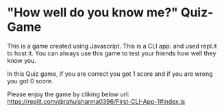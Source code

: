 # "How well do you know me?" Quiz-Game
 This is a game created using Javascript. This is a CLI app. and used repl.it to host it. You can always use this game to test your friends how well they know you.
 
 In this Quiz game, if you are correct you got 1 score and if you are wrong you got 0 score.
 
 Please enjoy the game by cliking below url:
 https://replit.com/@rahulsharma0396/First-CLI-App-1#index.js
